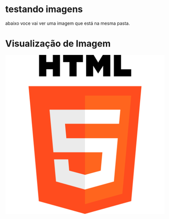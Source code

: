 <!DOCTYPE html>
<html lang="pt-br">
<head>
    <meta charset="UTF-8">
    <meta name="viewport" content="width=device-width, initial-scale=1.0">
    <title> test </title>
</head>
<body>
       <h1> testando imagens  </h1>
    <p>abaixo voce vai ver uma imagem que está na mesma pasta.</p>
    <h1>Visualização de Imagem</h1>
    <img src="logo-html--full.png" alt="Descrição da Imagem">
</body>
</html>
